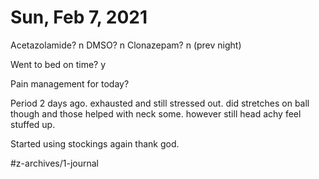 # Sun, Feb 7, 2021
Acetazolamide? n
DMSO? n
Clonazepam? n
(prev night)

Went to bed on time? y

Pain management for today? 

Period 2 days ago.
exhausted and still stressed out. did stretches on ball though and those helped with neck some. however still head achy feel stuffed up. 


Started using stockings again thank god. 

#z-archives/1-journal